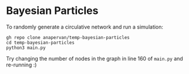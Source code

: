 # Bayesian Particles

To randomly generate a circulative network and run a simulation:
```
gh repo clone anapervan/temp-bayesian-particles
cd temp-bayesian-particles
python3 main.py
```

Try changing the number of nodes in the graph in line 160 of `main.py` and re-running :) 
